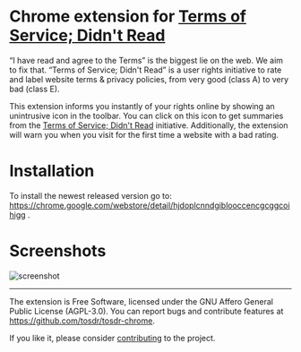 # Chrome extension for [Terms of Service; Didn't Read][tosdr]

“I have read and agree to the Terms” is the biggest lie on the web.
We aim to fix that. “Terms of Service; Didn't Read” is a user
rights initiative to rate and label website terms & privacy
policies, from very good (class A) to very bad (class E).

This extension informs you instantly of your rights online by
showing an unintrusive icon in the toolbar. You can click on this
icon to get summaries from the [Terms of Service; Didn't
Read][tosdr] initiative. Additionally, the extension will warn you
when you visit for the first time a website with a bad rating.

Installation
============
To install the newest released version go to: https://chrome.google.com/webstore/detail/hjdoplcnndgiblooccencgcggcoihigg .

[tosdr]: http://tosdr.org

Screenshots
=========

![screenshot](design/screenshots/screenshot-github.png)

------------

The extension is Free Software, licensed under the GNU Affero
General Public License (AGPL-3.0). You can report bugs and
contribute features at <https://github.com/tosdr/tosdr-chrome>.

If you like it, please consider
[contributing](http://tosdr.org/contribute.html) to the project.
